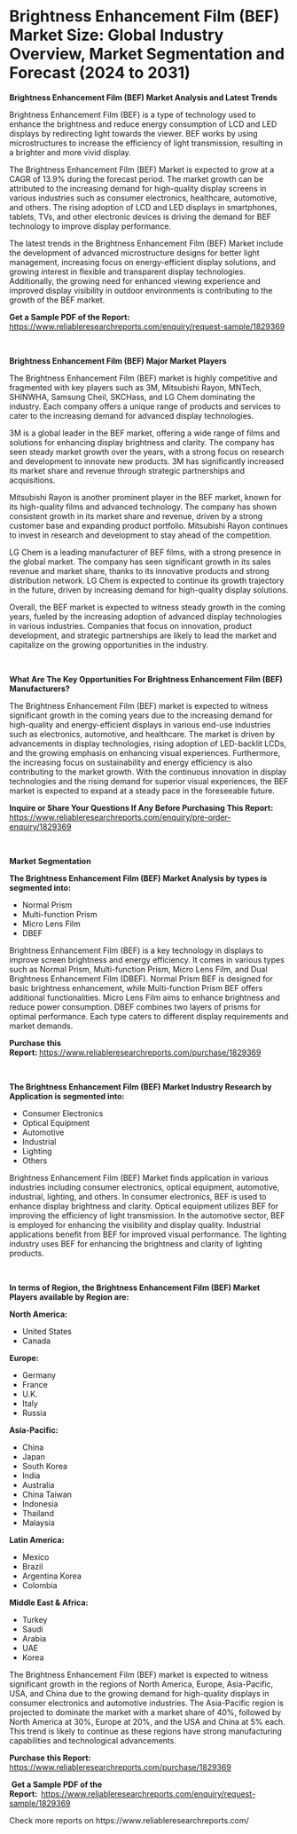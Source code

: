<p><h1>Brightness Enhancement Film (BEF) Market Size: Global Industry Overview, Market Segmentation and Forecast (2024 to 2031)</h1></p><p><strong>Brightness Enhancement Film (BEF) Market Analysis and Latest Trends</strong></p>
<p><p>Brightness Enhancement Film (BEF) is a type of technology used to enhance the brightness and reduce energy consumption of LCD and LED displays by redirecting light towards the viewer. BEF works by using microstructures to increase the efficiency of light transmission, resulting in a brighter and more vivid display.</p><p>The Brightness Enhancement Film (BEF) Market is expected to grow at a CAGR of 13.9% during the forecast period. The market growth can be attributed to the increasing demand for high-quality display screens in various industries such as consumer electronics, healthcare, automotive, and others. The rising adoption of LCD and LED displays in smartphones, tablets, TVs, and other electronic devices is driving the demand for BEF technology to improve display performance.</p><p>The latest trends in the Brightness Enhancement Film (BEF) Market include the development of advanced microstructure designs for better light management, increasing focus on energy-efficient display solutions, and growing interest in flexible and transparent display technologies. Additionally, the growing need for enhanced viewing experience and improved display visibility in outdoor environments is contributing to the growth of the BEF market.</p></p>
<p><strong>Get a Sample PDF of the Report:&nbsp;</strong> <a href="https://www.reliableresearchreports.com/enquiry/request-sample/1829369">https://www.reliableresearchreports.com/enquiry/request-sample/1829369</a></p>
<p>&nbsp;</p>
<p><strong>Brightness Enhancement Film (BEF) Major Market Players</strong></p>
<p><p>The Brightness Enhancement Film (BEF) market is highly competitive and fragmented with key players such as 3M, Mitsubishi Rayon, MNTech, SHINWHA, Samsung Cheil, SKCHass, and LG Chem dominating the industry. Each company offers a unique range of products and services to cater to the increasing demand for advanced display technologies.</p><p>3M is a global leader in the BEF market, offering a wide range of films and solutions for enhancing display brightness and clarity. The company has seen steady market growth over the years, with a strong focus on research and development to innovate new products. 3M has significantly increased its market share and revenue through strategic partnerships and acquisitions.</p><p>Mitsubishi Rayon is another prominent player in the BEF market, known for its high-quality films and advanced technology. The company has shown consistent growth in its market share and revenue, driven by a strong customer base and expanding product portfolio. Mitsubishi Rayon continues to invest in research and development to stay ahead of the competition.</p><p>LG Chem is a leading manufacturer of BEF films, with a strong presence in the global market. The company has seen significant growth in its sales revenue and market share, thanks to its innovative products and strong distribution network. LG Chem is expected to continue its growth trajectory in the future, driven by increasing demand for high-quality display solutions.</p><p>Overall, the BEF market is expected to witness steady growth in the coming years, fueled by the increasing adoption of advanced display technologies in various industries. Companies that focus on innovation, product development, and strategic partnerships are likely to lead the market and capitalize on the growing opportunities in the industry.</p></p>
<p>&nbsp;</p>
<p><strong>What Are The Key Opportunities For Brightness Enhancement Film (BEF) Manufacturers?</strong></p>
<p><p>The Brightness Enhancement Film (BEF) market is expected to witness significant growth in the coming years due to the increasing demand for high-quality and energy-efficient displays in various end-use industries such as electronics, automotive, and healthcare. The market is driven by advancements in display technologies, rising adoption of LED-backlit LCDs, and the growing emphasis on enhancing visual experiences. Furthermore, the increasing focus on sustainability and energy efficiency is also contributing to the market growth. With the continuous innovation in display technologies and the rising demand for superior visual experiences, the BEF market is expected to expand at a steady pace in the foreseeable future.</p></p>
<p><strong>Inquire or Share Your Questions If Any Before Purchasing This Report:</strong> <a href="https://www.reliableresearchreports.com/enquiry/pre-order-enquiry/1829369">https://www.reliableresearchreports.com/enquiry/pre-order-enquiry/1829369</a></p>
<p>&nbsp;</p>
<p><strong>Market Segmentation</strong></p>
<p><strong>The Brightness Enhancement Film (BEF) Market Analysis by types is segmented into:</strong></p>
<p><ul><li>Normal Prism</li><li>Multi-function Prism</li><li>Micro Lens Film</li><li>DBEF</li></ul></p>
<p><p>Brightness Enhancement Film (BEF) is a key technology in displays to improve screen brightness and energy efficiency. It comes in various types such as Normal Prism, Multi-function Prism, Micro Lens Film, and Dual Brightness Enhancement Film (DBEF). Normal Prism BEF is designed for basic brightness enhancement, while Multi-function Prism BEF offers additional functionalities. Micro Lens Film aims to enhance brightness and reduce power consumption. DBEF combines two layers of prisms for optimal performance. Each type caters to different display requirements and market demands.</p></p>
<p><strong>Purchase this Report:&nbsp;</strong><a href="https://www.reliableresearchreports.com/purchase/1829369">https://www.reliableresearchreports.com/purchase/1829369</a></p>
<p>&nbsp;</p>
<p><strong>The Brightness Enhancement Film (BEF) Market Industry Research by Application is segmented into:</strong></p>
<p><ul><li>Consumer Electronics</li><li>Optical Equipment</li><li>Automotive</li><li>Industrial</li><li>Lighting</li><li>Others</li></ul></p>
<p><p>Brightness Enhancement Film (BEF) Market finds application in various industries including consumer electronics, optical equipment, automotive, industrial, lighting, and others. In consumer electronics, BEF is used to enhance display brightness and clarity. Optical equipment utilizes BEF for improving the efficiency of light transmission. In the automotive sector, BEF is employed for enhancing the visibility and display quality. Industrial applications benefit from BEF for improved visual performance. The lighting industry uses BEF for enhancing the brightness and clarity of lighting products.</p></p>
<p>&nbsp;</p>
<p><strong>In terms of Region, the Brightness Enhancement Film (BEF) Market Players available by Region are:</strong></p>
<p>
    <p> <strong> North America: </strong>
        <ul>
            <li>United States</li>
            <li>Canada</li>
        </ul>
        </p> 
    <p> <strong> Europe: </strong>
        <ul>
            <li>Germany</li>
            <li>France</li>
            <li>U.K.</li>
            <li>Italy</li>
            <li>Russia</li>
        </ul>
        </p> 
    <p> <strong> Asia-Pacific: </strong>
        <ul>
            <li>China</li>
            <li>Japan</li>
            <li>South Korea</li>
            <li>India</li>
            <li>Australia</li>
            <li>China Taiwan</li>
            <li>Indonesia</li>
            <li>Thailand</li>
            <li>Malaysia</li>
        </ul>
        </p> 
    <p> <strong> Latin America: </strong>
        <ul>
            <li>Mexico</li>
            <li>Brazil</li>
            <li>Argentina Korea</li>
            <li>Colombia</li>
        </ul>
        </p> 
    <p> <strong> Middle East & Africa: </strong>
        <ul>
            <li>Turkey</li>
            <li>Saudi</li>
            <li>Arabia</li>
            <li>UAE</li>
            <li>Korea</li>
        </ul>
    </p>
    </p>
<p><p>The Brightness Enhancement Film (BEF) market is expected to witness significant growth in the regions of North America, Europe, Asia-Pacific, USA, and China due to the growing demand for high-quality displays in consumer electronics and automotive industries. The Asia-Pacific region is projected to dominate the market with a market share of 40%, followed by North America at 30%, Europe at 20%, and the USA and China at 5% each. This trend is likely to continue as these regions have strong manufacturing capabilities and technological advancements.</p></p>
<p><strong>Purchase this Report: </strong><a href="https://www.reliableresearchreports.com/purchase/1829369">https://www.reliableresearchreports.com/purchase/1829369</a></p>
<p>&nbsp;<strong>Get a Sample PDF of the Report:&nbsp;&nbsp;</strong><a href="https://www.reliableresearchreports.com/enquiry/request-sample/1829369">https://www.reliableresearchreports.com/enquiry/request-sample/1829369</a></p>
<p><strong></strong></p>
<p>Check more reports on https://www.reliableresearchreports.com/</p>